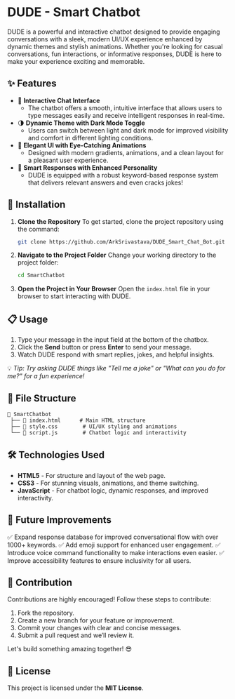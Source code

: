# DUDE - Smart Chatbot

DUDE is a powerful and interactive chatbot designed to provide engaging conversations with a sleek, modern UI/UX experience enhanced by dynamic themes and stylish animations. Whether you're looking for casual conversations, fun interactions, or informative responses, DUDE is here to make your experience exciting and memorable.

## ✨ Features
- 💬 **Interactive Chat Interface**
   - The chatbot offers a smooth, intuitive interface that allows users to type messages easily and receive intelligent responses in real-time.
- 🌗 **Dynamic Theme with Dark Mode Toggle**
   - Users can switch between light and dark mode for improved visibility and comfort in different lighting conditions.
- 🎨 **Elegant UI with Eye-Catching Animations**
   - Designed with modern gradients, animations, and a clean layout for a pleasant user experience.
- 🤖 **Smart Responses with Enhanced Personality**
   - DUDE is equipped with a robust keyword-based response system that delivers relevant answers and even cracks jokes!

## 🚀 Installation
1. **Clone the Repository**
   To get started, clone the project repository using the command:
   ```bash
   git clone https://github.com/ArkSrivastava/DUDE_Smart_Chat_Bot.git
   ```
2. **Navigate to the Project Folder**
   Change your working directory to the project folder:
   ```bash
   cd SmartChatbot
   ```
3. **Open the Project in Your Browser**
   Open the `index.html` file in your browser to start interacting with DUDE.

## 📋 Usage
1. Type your message in the input field at the bottom of the chatbox.
2. Click the **Send** button or press **Enter** to send your message.
3. Watch DUDE respond with smart replies, jokes, and helpful insights.

💡 *Tip: Try asking DUDE things like "Tell me a joke" or "What can you do for me?" for a fun experience!*

## 📂 File Structure
```
📂 SmartChatbot
 ├── 📄 index.html      # Main HTML structure
 ├── 📄 style.css        # UI/UX styling and animations
 └── 📄 script.js        # Chatbot logic and interactivity
```

## 🛠️ Technologies Used
- **HTML5** - For structure and layout of the web page.
- **CSS3** - For stunning visuals, animations, and theme switching.
- **JavaScript** - For chatbot logic, dynamic responses, and improved interactivity.

## 🚧 Future Improvements
✅ Expand response database for improved conversational flow with over 1000+ keywords.
✅ Add emoji support for enhanced user engagement.
✅ Introduce voice command functionality to make interactions even easier.
✅ Improve accessibility features to ensure inclusivity for all users.

## 🤝 Contribution
Contributions are highly encouraged! Follow these steps to contribute:
1. Fork the repository.
2. Create a new branch for your feature or improvement.
3. Commit your changes with clear and concise messages.
4. Submit a pull request and we’ll review it.

Let's build something amazing together! 😎

## 📜 License
This project is licensed under the **MIT License**.

